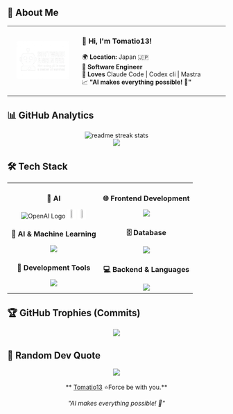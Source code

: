 ## 🌟 **About Me**

<div align="center">

<table>
<tr>
<td width="200" align="center">
<img src="./images/ai_logo.png" width="80%" heigth="80%" />
</td>
<td width="400" align="left">

### 👋 **Hi, I'm Tomatio13!**
🌍 **Location:** Japan 🇯🇵  
🤖 **Software Engineer**   
🔧 **Loves** Claude Code | Codex cli | Mastra  
📈 **"AI makes everything possible! 🤖"**  

</td>
</tr>
</table>

</div>

## 📊 **GitHub Analytics**

<div align="center">
  <img src="https://github-readme-streak-stats.herokuapp.com/?user=Tomatio13&theme=transparent&border_radius=10&starting_year=2020" alt="readme streak stats" />
</div>

<div align="center">
  <img src="https://github-readme-activity-graph.vercel.app/graph?username=Tomatio13&custom_title=Tomatio13's%20GitHub%20Activity%20Graph&bg_color=0d1117&color=58a6ff&line=58a6ff&point=58a6ff&area=true&hide_border=true" />
</div>

## 🛠️ **Tech Stack**

<table align="center">
<tr>
<td width="50%" align="center" valign="top">

### 🤖  **AI**

<div style="background-color: white; display: inline-block;">
    <img src="https://upload.wikimedia.org/wikipedia/commons/thumb/4/4d/OpenAI_Logo.svg/330px-OpenAI_Logo.svg.png" alt="OpenAI Logo" width="20%" height="20%">
</div>

<div style="background-color: white; display: inline-block;">
    <img src="https://upload.wikimedia.org/wikipedia/commons/thumb/8/8a/Google_Gemini_logo.svg/330px-Google_Gemini_logo.svg.png" width="20%" height="20%" />
</div>

<div style="background-color: white; display: inline-block;">
    <img src="https://upload.wikimedia.org/wikipedia/commons/thumb/8/8a/Claude_AI_logo.svg/330px-Claude_AI_logo.svg.png" width="20%" height="20%"/>
</div>

### 🤖  **AI & Machine Learning**
<img src="https://skillicons.dev/icons?i=python,typescript" />

### 🔧  **Development Tools**
<img src="https://skillicons.dev/icons?i=vscode,git,github,vim" />

</td>
<td width="50%" align="center" valign="top">

### 🌐  **Frontend Development**
<img src="https://skillicons.dev/icons?i=nextjs,react,typescript" />


### 🗄️  **Database**
<img src="https://skillicons.dev/icons?i=postgresql,sqlite" />

### 💻  **Backend & Languages**
<img src="https://skillicons.dev/icons?i=python,nodejs,js,ts,html,css" />


</td>
</tr>
</table>

## 🏆 **GitHub Trophies (Commits)**

<div align="center">
  <img src="https://github-profile-trophy.vercel.app/?username=Tomatio13&theme=transparent&no-frame=true&no-bg=false&margin-w=4&column=7&rank=SECRET,SSS,SS,S,AAA,AA,A,B,C&title=Commit,Commits" />
</div>

## 💭 **Random Dev Quote**

<div align="center">
  <img src="https://quotes-github-readme.vercel.app/api?type=horizontal&theme=transparent" />
</div>

<div align="center">

  ** [Tomatio13](https://github.com/Tomatio13) ⭐Force be with you.**
  
  *"AI makes everything possible! 🤖"*
</div>

